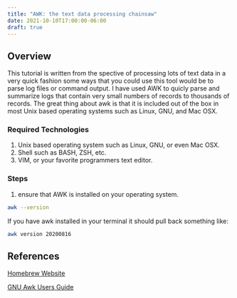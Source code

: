 ```yaml
---
title: "AWK: the text data processing chainsaw"
date: 2021-10-10T17:00:00-06:00
draft: true
---
```

## Overview
This tutorial is written from the spective of processing lots of text data in a very quick fashion some ways that you could use this tool would be to parse log files or command output. I have used AWK to quicly parse and summarize logs that contain very small numbers of records to thousands of records. The great thing about awk is that it is included out of the box in most Unix based operating systems such as Linux, GNU, and Mac OSX.

### Required Technologies
1. Unix based operating system such as Linux, GNU, or even Mac OSX.
2. Shell such as BASH, ZSH, etc.
3. VIM, or your favorite programmers text editor.

### Steps
1. ensure that AWK is installed on your operating system.
```zsh
awk --version
```
If you have awk installed in your terminal it should pull back something like:
```zsh
awk version 20200816
```


## References

[Homebrew Website](https://brew.sh/ "Homebrew Website")

[GNU Awk Users Guide](https://www.gnu.org/software/gawk/manual/gawk.html#Regexp "GNU Awk Users Guide")
